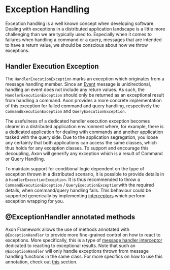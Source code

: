 # Exception Handling

Exception handling is a well known concept when developing software. Dealing with exceptions in a distributed application landscape is a little more challenging than we are typically used to. Especially when it comes to failures when handling a command or a query, messages that are intended to have a return value, we should be conscious about how we throw exceptions.

## Handler Execution Exception

The `HandlerExecutionException` marks an exception which originates from a message handling member. 
Since an [Event](../events) message is unidirectional, handling an event does not include any return values. 
As such, the `HandlerExecutionException` should only be returned as an exceptional result from handling a command. 
Axon provides a more concrete implementation of this exception for failed command and query handling, respectively the `CommandExecutionException` and `QueryExecutionException`.

The usefulness of a dedicated handler execution exception becomes clearer in a distributed application environment where, for example, there is a dedicated application for dealing with commands and another application tasked with the query side. 
Due to the application segregation, you loose any certainty that both applications can access the same classes, which thus holds for any exception classes. 
To support and encourage this decoupling, Axon will generify any exception which is a result of Command or Query Handling.

To maintain support for conditional logic dependent on the type of exception thrown in a distributed scenario, it is possible to provide details in a `HandlerExecutionException`. 
It is thus recommended to throw a `CommandExecutionException` / `QueryExecutionException`with the required details, when command/query handling fails. 
This behaviour could be supported generically by implementing [interceptors](message-intercepting.md) which perform exception wrapping for you.

## @ExceptionHandler annotated methods

Axon Framework allows the use of methods annotated with `@ExceptionHandler` to provide more fine-grained control on how to react to exceptions.
More specifically, this is a type of [message handler interceptor](message-intercepting.md) dedicated to reacting to exceptional results.
Note that such an `@ExceptionHandler` will only handle exceptions thrown from message handling functions in the same class.
For more specifics on how to use this annotation, check out [this](message-intercepting.md#exceptionhandler) section.
